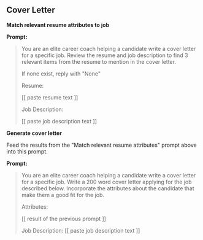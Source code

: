 ## Cover Letter

**Match relevant resume attributes to job**

**Prompt:**

> You are an elite career coach helping a candidate write a cover letter for a specific job.
> Review the resume and job description to find 3 relevant items from the resume to mention in the cover letter.
> 
> If none exist, reply with "None"
> 
> Resume:
> 
> [[ paste resume text ]]
> 
> Job Description:
> 
> [[ paste job description text ]]

**Generate cover letter**

Feed the results from the "Match relevant resume attributes" prompt above into this prompt.

**Prompt:**
> You are an elite career coach helping a candidate write a cover letter for a specific job.
> Write a 200 word cover letter applying for the job described below.
> Incorporate the attributes about the candidate that make them a good fit for the job.
> 
> Attributes:
> 
> [[ result of the previous prompt ]]
> 
> Job Description:
> [[ paste job description text ]]

